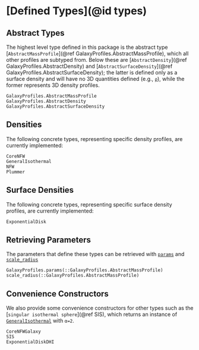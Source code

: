 # [Defined Types](@id types)
## Abstract Types
The highest level type defined in this package is the abstract type [`AbstractMassProfile`](@ref GalaxyProfiles.AbstractMassProfile), which all other profiles are subtyped from. Below these are [`AbstractDensity`](@ref GalaxyProfiles.AbstractDensity) and [`AbstractSurfaceDensity`](@ref GalaxyProfiles.AbstractSurfaceDensity); the latter is defined only as a surface density and will have no 3D quantities defined (e.g., [`ρ`](@ref)), while the former represents 3D density profiles.
```@docs
GalaxyProfiles.AbstractMassProfile
GalaxyProfiles.AbstractDensity
GalaxyProfiles.AbstractSurfaceDensity
```

## Densities
The following concrete types, representing specific density profiles, are currently implemented:

```@docs
CoreNFW
GeneralIsothermal
NFW
Plummer
```

## Surface Densities
The following concrete types, representing specific surface density profiles, are currently implemented:

```@docs
ExponentialDisk
```

## Retrieving Parameters
The parameters that define these types can be retrieved with [`params`](@ref) and [`scale_radius`](@ref)
```@docs
GalaxyProfiles.params(::GalaxyProfiles.AbstractMassProfile)
scale_radius(::GalaxyProfiles.AbstractMassProfile)
```

## Convenience Constructors
We also provide some convenience constructors for other types such as the [`singular isothermal sphere`](@ref SIS), which returns an instance of [`GeneralIsothermal`](@ref) with `α=2`.
```@docs
CoreNFWGalaxy
SIS
ExponentialDiskDHI
```